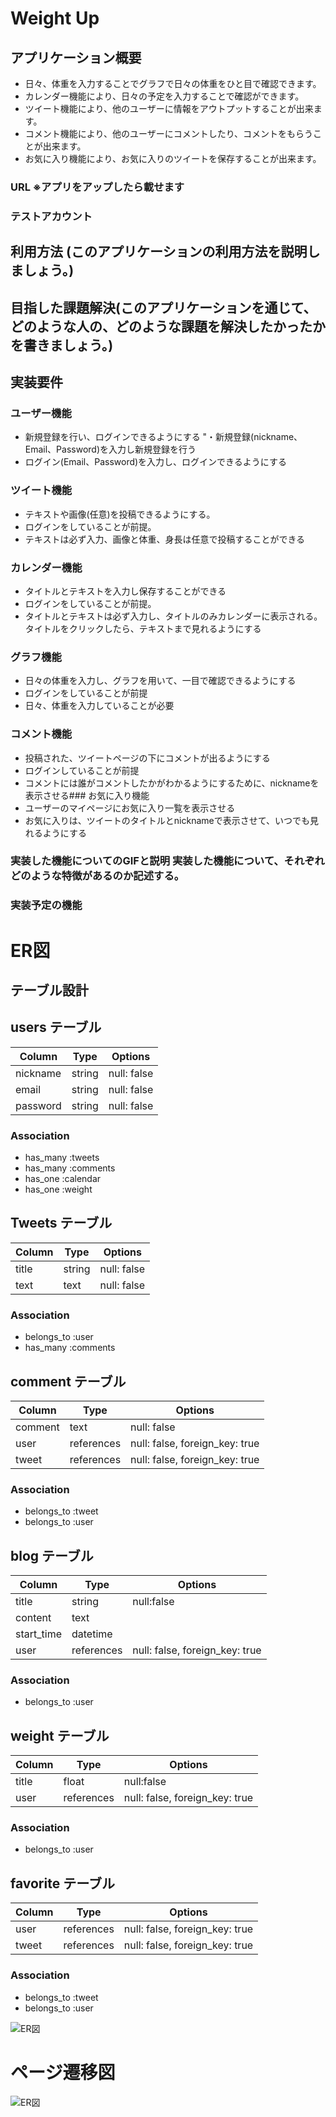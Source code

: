 # Weight Up

## アプリケーション概要
- 日々、体重を入力することでグラフで日々の体重をひと目で確認できます。
- カレンダー機能により、日々の予定を入力することで確認ができます。
- ツイート機能により、他のユーザーに情報をアウトプットすることが出来ます。
- コメント機能により、他のユーザーにコメントしたり、コメントをもらうことが出来ます。
- お気に入り機能により、お気に入りのツイートを保存することが出来ます。

### URL ※アプリをアップしたら載せます

### テストアカウント

## 利用方法 (このアプリケーションの利用方法を説明しましょう。)

## 目指した課題解決(このアプリケーションを通じて、どのような人の、どのような課題を解決したかったかを書きましょう。)

## 実装要件

### ユーザー機能	
- 新規登録を行い、ログインできるようにする	"・新規登録(nickname、Email、Password)を入力し新規登録を行う
- ログイン(Email、Password)を入力し、ログインできるようにする
### ツイート機能	
- テキストや画像(任意)を投稿できるようにする。
- ログインをしていることが前提。
- テキストは必ず入力、画像と体重、身長は任意で投稿することができる
### カレンダー機能
- タイトルとテキストを入力し保存することができる
- ログインをしていることが前提。
- タイトルとテキストは必ず入力し、タイトルのみカレンダーに表示される。タイトルをクリックしたら、テキストまで見れるようにする
### グラフ機能
- 日々の体重を入力し、グラフを用いて、一目で確認できるようにする
- ログインをしていることが前提
- 日々、体重を入力していることが必要
### コメント機能
- 投稿された、ツイートページの下にコメントが出るようにする
- ログインしていることが前提
- コメントには誰がコメントしたかがわかるようにするために、nicknameを表示させる### お気に入り機能
- ユーザーのマイページにお気に入り一覧を表示させる
- お気に入りは、ツイートのタイトルとnicknameで表示させて、いつでも見れるようにする

### 実装した機能についてのGIFと説明	実装した機能について、それぞれどのような特徴があるのか記述する。

### 実装予定の機能

# ER図
## テーブル設計

## users テーブル

| Column   | Type   | Options     |
| -------- | ------ | ----------- |
| nickname | string | null: false |
| email    | string | null: false |
| password | string | null: false |

### Association

- has_many :tweets
- has_many :comments
- has_one  :calendar
- has_one  :weight

## Tweets テーブル

| Column | Type   | Options     |
| ------ | ------ | ----------- |
| title  | string | null: false |
| text   | text   | null: false |

### Association

- belongs_to :user
- has_many :comments

## comment テーブル

| Column  | Type       | Options                        |
| ------- | ---------- | ------------------------------ |
| comment | text       | null: false                    |
| user    | references | null: false, foreign_key: true |
| tweet   | references | null: false, foreign_key: true |

### Association

- belongs_to :tweet
- belongs_to :user

## blog テーブル

| Column     | Type       | Options                        |
| ---------- | ---------- | ------------------------------ |
| title      | string     | null:false                     |
| content    | text       |                                |
| start_time | datetime   |                                |
| user       | references | null: false, foreign_key: true |

### Association

- belongs_to :user

## weight テーブル

| Column     | Type       | Options                        |
| ---------- | ---------- | ------------------------------ |
| title      | float      | null:false                     |
| user       | references | null: false, foreign_key: true |

### Association

- belongs_to :user



## favorite テーブル

| Column  | Type       | Options                        |
| ------- | ---------- | ------------------------------ |
| user    | references | null: false, foreign_key: true |
| tweet   | references | null: false, foreign_key: true |

### Association

- belongs_to :tweet
- belongs_to :user

![ER図](weight_table.png)

# ページ遷移図
![ER図](weight_up.png)

